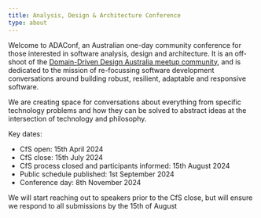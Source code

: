 ```yaml
---
title: Analysis, Design & Architecture Conference
type: about
---
```


Welcome to ADAConf, an Australian one-day community conference for those interested in software analysis, design and architecture.  It is an off-shoot of the <a href="https://www.meetup.com/en-AU/domain-driven-design-australia/" target="_blank">Domain-Driven Design Australia meetup community</a>, and is dedicated to the mission of re-focussing software development conversations around building robust, resilient, adaptable and responsive software.

We are creating space for conversations about everything from specific technology problems and how they can be solved to abstract ideas at the intersection of technology and philosophy.

Key dates:

* CfS open: 15th April 2024
* CfS close: 15th July 2024
* CfS process closed and participants informed: 15th August 2024
* Public schedule published: 1st September 2024
* Conference day: 8th November 2024

We will start reaching out to speakers prior to the CfS close, but will ensure we respond to all submissions by the 15th of August
